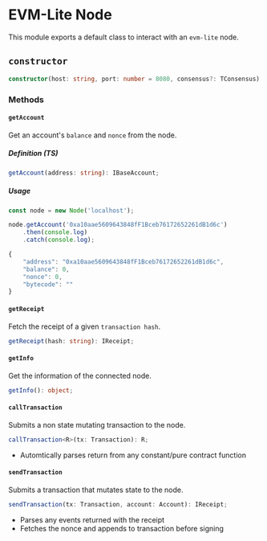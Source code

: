 # EVM-Lite Node

This module exports a default class to interact with an `evm-lite` node.

## `constructor`

```typescript
constructor(host: string, port: number = 8080, consensus?: TConsensus)
```

### Methods

#### `getAccount`

Get an account's `balance` and `nonce` from the node.

##### Definition (TS)

```typescript
getAccount(address: string): IBaseAccount;
```

##### Usage

```typescript
const node = new Node('localhost');

node.getAccount('0xa10aae5609643848fF1Bceb76172652261dB1d6c')
	.then(console.log)
	.catch(console.log);
```

```javascript
{
	"address": "0xa10aae5609643848fF1Bceb76172652261dB1d6c",
	"balance": 0,
	"nonce": 0,
	"bytecode": ""
}
```

#### `getReceipt`

Fetch the receipt of a given `transaction hash`.

```typescript
getReceipt(hash: string): IReceipt;
```

#### `getInfo`

Get the information of the connected node.

```typescript
getInfo(): object;
```

#### `callTransaction`

Submits a non state mutating transaction to the node.

```typescript
callTransaction<R>(tx: Transaction): R;
```

-   Automtically parses return from any constant/pure contract function

#### `sendTransaction`

Submits a transaction that mutates state to the node.

```typescript
sendTransaction(tx: Transaction, account: Account): IReceipt;
```

-   Parses any events returned with the receipt
-   Fetches the nonce and appends to transaction before signing
